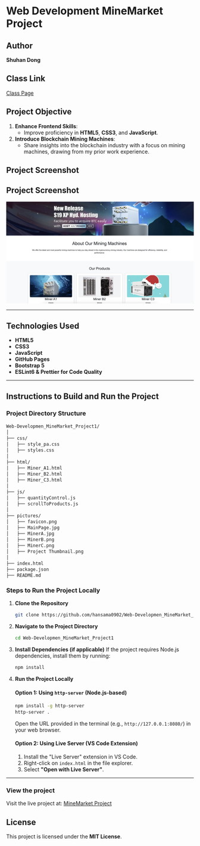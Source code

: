 # Web Development MineMarket Project

## Author
**Shuhan Dong**

## Class Link
[Class Page](https://johnguerra.co/classes/webDevelopment_spring_2025/)

## Project Objective
1. **Enhance Frontend Skills**:
   - Improve proficiency in **HTML5**, **CSS3**, and **JavaScript**.
2. **Introduce Blockchain Mining Machines**:
   - Share insights into the blockchain industry with a focus on mining machines, drawing from my prior work experience.

## Project Screenshot
## Project Screenshot
![Project Screenshot](https://raw.githubusercontent.com/hansama0902/Web-Developmen_MineMarket_Project1/main/pictures/Project%20Screenshot.png)

---

## Technologies Used
- **HTML5**
- **CSS3**
- **JavaScript**
- **GitHub Pages**
- **Bootstrap 5**
- **ESLint6 & Prettier for Code Quality**

---

## Instructions to Build and Run the Project

### Project Directory Structure
```plaintext
Web-Developmen_MineMarket_Project1/
│
├── css/
│   ├── style_pa.css
│   ├── styles.css
│
├── html/
│   ├── Miner_A1.html
│   ├── Miner_B2.html
│   ├── Miner_C3.html
│
├── js/
│   ├── quantityControl.js
│   ├── scrollToProducts.js
│
├── pictures/
│   ├── favicon.png
│   ├── MainPage.jpg
│   ├── MinerA.jpg
│   ├── MinerB.png
│   ├── MinerC.png
│   ├── Project Thumbnail.png
│
├── index.html
├── package.json
├── README.md
```

### Steps to Run the Project Locally

1. **Clone the Repository**
   ```bash
   git clone https://github.com/hansama0902/Web-Developmen_MineMarket_Project1.git
   ```

2. **Navigate to the Project Directory**
   ```bash
   cd Web-Developmen_MineMarket_Project1
   ```

3. **Install Dependencies (if applicable)**
   If the project requires Node.js dependencies, install them by running:
   ```bash
   npm install
   ```

4. **Run the Project Locally**

   #### Option 1: Using `http-server` (Node.js-based)
   ```bash
   npm install -g http-server
   http-server .
   ```
   Open the URL provided in the terminal (e.g., `http://127.0.0.1:8080/`) in your web browser.

   #### Option 2: Using Live Server (VS Code Extension)
   1. Install the "Live Server" extension in VS Code.
   2. Right-click on `index.html` in the file explorer.
   3. Select **"Open with Live Server"**.

---

### View the project
Visit the live project at: [MineMarket Project](https://hansama0902.github.io/Web-Developmen_MineMarket_Project1/index.html)
## License
This project is licensed under the **MIT License**.

